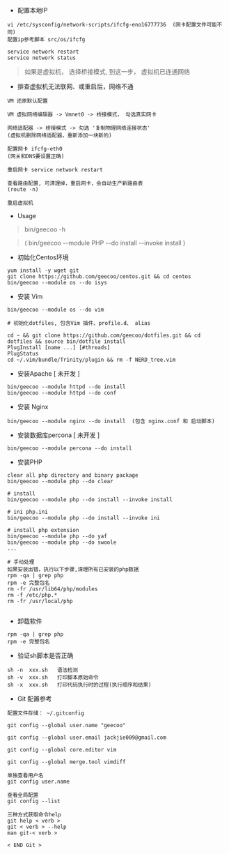
* 配置本地IP

```
vi /etc/sysconfig/network-scripts/ifcfg-eno16777736  (网卡配置文件可能不同)
配置ip参考脚本 src/os/ifcfg

service network restart
service network status
```

>如果是虚拟机， 选择桥接模式, 到这一步， 虚拟机已连通网络

* 排查虚拟机无法联网、或重启后，网络不通
```
VM 还原默认配置

VM 虚拟网络编辑器 -> Vmnet0 -> 桥接模式， 勾选真实网卡

网络适配器 -> 桥接模式 -> 勾选 '复制物理网络连接状态'
(虚拟机删除网络适配器，重新添加一块新的)

配置网卡 ifcfg-eth0
(网关和DNS要设置正确)

重启网卡 service network restart

查看路由配置, 可清理掉，重启网卡，会自动生产新路由表
(route -n) 

重启虚拟机
```

* Usage
> bin/geecoo -h

> ( bin/geecoo --module PHP --do install --invoke install )


* 初始化Centos环境

```
yum install -y wget git
git clone https://github.com/geecoo/centos.git && cd centos
bin/geecoo --module os --do isys
```

* 安装 Vim

```
bin/geecoo --module os --do vim  

# 初始化dotfiles, 包含Vim 插件、profile.d、 alias

cd ~ && git clone https://github.com/geecoo/dotfiles.git && cd dotfiles && source bin/dotfile install
PlugInstall [name ...] [#threads]
PlugStatus
cd ~/.vim/bundle/Trinity/plugin && rm -f NERD_tree.vim
```

* 安装Apache [ 未开发 ]
```
bin/geecoo --module httpd --do install 
bin/geecoo --module httpd --do conf
```

* 安装 Nginx
```
bin/geecoo --module nginx --do install  (包含 nginx.conf 和 启动脚本)
```

*  安装数据库percona [ 未开发 ]
```  
bin/geecoo --module percona --do install  
```

* 安装PHP

```
clear all php directory and binary package
bin/geecoo --module php --do clear
   
# install
bin/geecoo --module php --do install --invoke install
   
# ini php.ini
bin/geecoo --module php --do install --invoke ini
   
# install php extension
bin/geecoo --module php --do yaf
bin/geecoo --module php --do swoole
...
   
# 手动处理
如果安装出错，执行以下步骤,清理所有已安装的php数据
rpm -qa | grep php
rpm -e 完整包名
rm -fr /usr/lib64/php/modules
rm -f /etc/php.*
rm -fr /usr/local/php
   
```

* 卸载软件
```
rpm -qa | grep php
rpm -e 完整包名
```

* 验证sh脚本是否正确
```
sh -n  xxx.sh   语法检测
sh -v  xxx.sh   打印脚本原始命令
sh -x  xxx.sh   打印代码执行时的过程(执行顺序和结果)
```

* Git 配置参考
```
配置文件存储： ~/.gitconfig

git config --global user.name "geecoo"

git config --global user.email jackjie009@gmail.com 

git config --global core.editor vim

git config --global merge.tool vimdiff

单独查看用户名
git config user.name

查看全局配置
git config --list 

三种方式获取命令help
git help < verb >  
git < verb > --help
man git-< verb >

< END Git >
```


